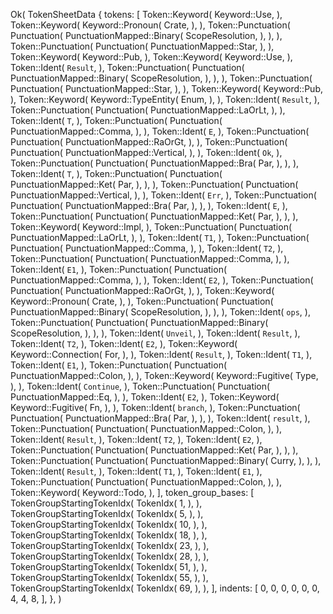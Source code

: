 Ok(
    TokenSheetData {
        tokens: [
            Token::Keyword(
                Keyword::Use,
            ),
            Token::Keyword(
                Keyword::Pronoun(
                    Crate,
                ),
            ),
            Token::Punctuation(
                Punctuation(
                    PunctuationMapped::Binary(
                        ScopeResolution,
                    ),
                ),
            ),
            Token::Punctuation(
                Punctuation(
                    PunctuationMapped::Star,
                ),
            ),
            Token::Keyword(
                Keyword::Pub,
            ),
            Token::Keyword(
                Keyword::Use,
            ),
            Token::Ident(
                `Result`,
            ),
            Token::Punctuation(
                Punctuation(
                    PunctuationMapped::Binary(
                        ScopeResolution,
                    ),
                ),
            ),
            Token::Punctuation(
                Punctuation(
                    PunctuationMapped::Star,
                ),
            ),
            Token::Keyword(
                Keyword::Pub,
            ),
            Token::Keyword(
                Keyword::TypeEntity(
                    Enum,
                ),
            ),
            Token::Ident(
                `Result`,
            ),
            Token::Punctuation(
                Punctuation(
                    PunctuationMapped::LaOrLt,
                ),
            ),
            Token::Ident(
                `T`,
            ),
            Token::Punctuation(
                Punctuation(
                    PunctuationMapped::Comma,
                ),
            ),
            Token::Ident(
                `E`,
            ),
            Token::Punctuation(
                Punctuation(
                    PunctuationMapped::RaOrGt,
                ),
            ),
            Token::Punctuation(
                Punctuation(
                    PunctuationMapped::Vertical,
                ),
            ),
            Token::Ident(
                `Ok`,
            ),
            Token::Punctuation(
                Punctuation(
                    PunctuationMapped::Bra(
                        Par,
                    ),
                ),
            ),
            Token::Ident(
                `T`,
            ),
            Token::Punctuation(
                Punctuation(
                    PunctuationMapped::Ket(
                        Par,
                    ),
                ),
            ),
            Token::Punctuation(
                Punctuation(
                    PunctuationMapped::Vertical,
                ),
            ),
            Token::Ident(
                `Err`,
            ),
            Token::Punctuation(
                Punctuation(
                    PunctuationMapped::Bra(
                        Par,
                    ),
                ),
            ),
            Token::Ident(
                `E`,
            ),
            Token::Punctuation(
                Punctuation(
                    PunctuationMapped::Ket(
                        Par,
                    ),
                ),
            ),
            Token::Keyword(
                Keyword::Impl,
            ),
            Token::Punctuation(
                Punctuation(
                    PunctuationMapped::LaOrLt,
                ),
            ),
            Token::Ident(
                `T1`,
            ),
            Token::Punctuation(
                Punctuation(
                    PunctuationMapped::Comma,
                ),
            ),
            Token::Ident(
                `T2`,
            ),
            Token::Punctuation(
                Punctuation(
                    PunctuationMapped::Comma,
                ),
            ),
            Token::Ident(
                `E1`,
            ),
            Token::Punctuation(
                Punctuation(
                    PunctuationMapped::Comma,
                ),
            ),
            Token::Ident(
                `E2`,
            ),
            Token::Punctuation(
                Punctuation(
                    PunctuationMapped::RaOrGt,
                ),
            ),
            Token::Keyword(
                Keyword::Pronoun(
                    Crate,
                ),
            ),
            Token::Punctuation(
                Punctuation(
                    PunctuationMapped::Binary(
                        ScopeResolution,
                    ),
                ),
            ),
            Token::Ident(
                `ops`,
            ),
            Token::Punctuation(
                Punctuation(
                    PunctuationMapped::Binary(
                        ScopeResolution,
                    ),
                ),
            ),
            Token::Ident(
                `Unveil`,
            ),
            Token::Ident(
                `Result`,
            ),
            Token::Ident(
                `T2`,
            ),
            Token::Ident(
                `E2`,
            ),
            Token::Keyword(
                Keyword::Connection(
                    For,
                ),
            ),
            Token::Ident(
                `Result`,
            ),
            Token::Ident(
                `T1`,
            ),
            Token::Ident(
                `E1`,
            ),
            Token::Punctuation(
                Punctuation(
                    PunctuationMapped::Colon,
                ),
            ),
            Token::Keyword(
                Keyword::Fugitive(
                    Type,
                ),
            ),
            Token::Ident(
                `Continue`,
            ),
            Token::Punctuation(
                Punctuation(
                    PunctuationMapped::Eq,
                ),
            ),
            Token::Ident(
                `E2`,
            ),
            Token::Keyword(
                Keyword::Fugitive(
                    Fn,
                ),
            ),
            Token::Ident(
                `branch`,
            ),
            Token::Punctuation(
                Punctuation(
                    PunctuationMapped::Bra(
                        Par,
                    ),
                ),
            ),
            Token::Ident(
                `result`,
            ),
            Token::Punctuation(
                Punctuation(
                    PunctuationMapped::Colon,
                ),
            ),
            Token::Ident(
                `Result`,
            ),
            Token::Ident(
                `T2`,
            ),
            Token::Ident(
                `E2`,
            ),
            Token::Punctuation(
                Punctuation(
                    PunctuationMapped::Ket(
                        Par,
                    ),
                ),
            ),
            Token::Punctuation(
                Punctuation(
                    PunctuationMapped::Binary(
                        Curry,
                    ),
                ),
            ),
            Token::Ident(
                `Result`,
            ),
            Token::Ident(
                `T1`,
            ),
            Token::Ident(
                `E1`,
            ),
            Token::Punctuation(
                Punctuation(
                    PunctuationMapped::Colon,
                ),
            ),
            Token::Keyword(
                Keyword::Todo,
            ),
        ],
        token_group_bases: [
            TokenGroupStartingTokenIdx(
                TokenIdx(
                    1,
                ),
            ),
            TokenGroupStartingTokenIdx(
                TokenIdx(
                    5,
                ),
            ),
            TokenGroupStartingTokenIdx(
                TokenIdx(
                    10,
                ),
            ),
            TokenGroupStartingTokenIdx(
                TokenIdx(
                    18,
                ),
            ),
            TokenGroupStartingTokenIdx(
                TokenIdx(
                    23,
                ),
            ),
            TokenGroupStartingTokenIdx(
                TokenIdx(
                    28,
                ),
            ),
            TokenGroupStartingTokenIdx(
                TokenIdx(
                    51,
                ),
            ),
            TokenGroupStartingTokenIdx(
                TokenIdx(
                    55,
                ),
            ),
            TokenGroupStartingTokenIdx(
                TokenIdx(
                    69,
                ),
            ),
        ],
        indents: [
            0,
            0,
            0,
            0,
            0,
            0,
            4,
            4,
            8,
        ],
    },
)